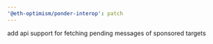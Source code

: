 ```yaml
---
'@eth-optimism/ponder-interop': patch
---
```


add api support for fetching pending messages of sponsored targets

